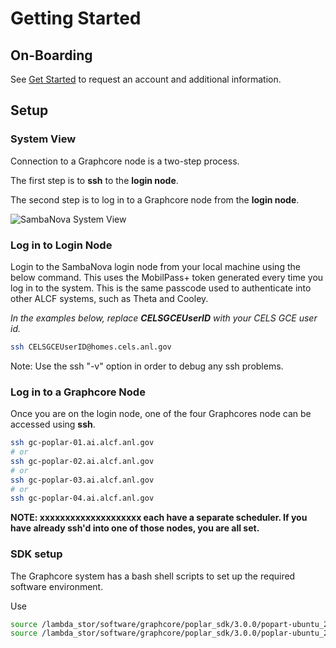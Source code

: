 # Getting Started

## On-Boarding

See [Get Started](https://www.alcf.anl.gov/support-center/get-started)
to request an account and additional information.

## Setup

### System View

Connection to a Graphcore node is a two-step process.

The first step is to **ssh** to the **login node**.



The second step is to log in to a Graphcore node from the **login node**.

![SambaNova System View](sambanxova_login.jpg "SambaNova System View")

### Log in to Login Node

Login to the SambaNova login node from your local machine using the below command. This uses the MobilPass+ token generated every time you log in to the system. This is the same passcode used to authenticate into other ALCF systems, such as Theta and Cooley.

*In the examples below, replace* ***CELSGCEUserID*** *with your CELS GCE user id.*

```bash
ssh CELSGCEUserID@homes.cels.anl.gov
```

Note: Use the ssh "-v" option in order to debug any ssh problems.

### Log in to a Graphcore Node

Once you are on the login node, one of the four Graphcores node can be accessed using **ssh**.

```bash
ssh gc-poplar-01.ai.alcf.anl.gov
# or
ssh gc-poplar-02.ai.alcf.anl.gov
# or
ssh gc-poplar-03.ai.alcf.anl.gov
# or
ssh gc-poplar-04.ai.alcf.anl.gov
```


**NOTE: xxxxxxxxxxxxxxxxxxxx each have a separate scheduler.  If you have already
ssh'd into one of those nodes, you are all set.**

### SDK setup

The Graphcore system has a bash shell scripts to set up the required software environment.

Use

```bash
source /lambda_stor/software/graphcore/poplar_sdk/3.0.0/popart-ubuntu_20_04-3.0.0+5691-1e179b3b85/enable.sh
source /lambda_stor/software/graphcore/poplar_sdk/3.0.0/poplar-ubuntu_20_04-3.0.0+5691-1e179b3b85/enable.sh
```
